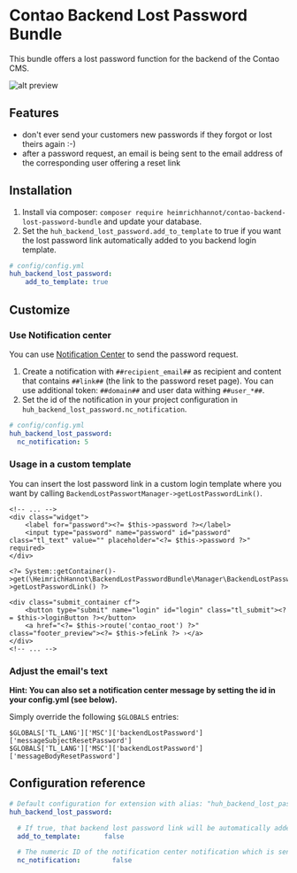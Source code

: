 # Contao Backend Lost Password Bundle

This bundle offers a lost password function for the backend of the Contao CMS.

![alt preview](docs/lost-password.png)

## Features

- don't ever send your customers new passwords if they forgot or lost theirs again :-)
- after a password request, an email is being sent to the email address of the corresponding user offering a reset link

## Installation

1. Install via composer: `composer require heimrichhannot/contao-backend-lost-password-bundle` and update your database.
1. Set the `huh_backend_lost_password.add_to_template` to true if you want the lost password link automatically added to you backend login template.

```yaml
# config/config.yml
huh_backend_lost_password:
    add_to_template: true
```

## Customize

### Use Notification center

You can use [Notification Center](https://github.com/terminal42/contao-notification_center) to send the password request.

1. Create a notification with `##recipient_email##` as recipient and content that contains `##link##` (the link to the password reset page).
    You can use additional token: `##domain##` and user data withing `##user_*##`.
2. Set the id of the notification in your project configuration in `huh_backend_lost_password.nc_notification`.

```yaml
# config/config.yml
huh_backend_lost_password:
  nc_notification: 5
```

### Usage in a custom template

You can insert the lost password link in a custom login template where you want by calling `BackendLostPasswortManager->getLostPasswordLink()`.

```
<!-- ... -->
<div class="widget">
    <label for="password"><?= $this->password ?></label>
    <input type="password" name="password" id="password" class="tl_text" value="" placeholder="<?= $this->password ?>" required>
</div>

<?= System::getContainer()->get(\HeimrichHannot\BackendLostPasswordBundle\Manager\BackendLostPasswordManager::class)->getLostPasswordLink() ?>

<div class="submit_container cf">
    <button type="submit" name="login" id="login" class="tl_submit"><?= $this->loginButton ?></button>
    <a href="<?= $this->route('contao_root') ?>" class="footer_preview"><?= $this->feLink ?> ›</a>
</div>
<!-- ... -->
```

### Adjust the email's text

**Hint: You can also set a notification center message by setting the id in your config.yml (see below).**

Simply override the following `$GLOBALS` entries:

```
$GLOBALS['TL_LANG']['MSC']['backendLostPassword']['messageSubjectResetPassword']
$GLOBALS['TL_LANG']['MSC']['backendLostPassword']['messageBodyResetPassword']
```

## Configuration reference

```yaml
# Default configuration for extension with alias: "huh_backend_lost_password"
huh_backend_lost_password:

  # If true, that backend lost password link will be automatically added to the backed login template. Default false. Will be true in the next major version!
  add_to_template:      false

  # The numeric ID of the notification center notification which is sent for resetting the password.
  nc_notification:        false
```
